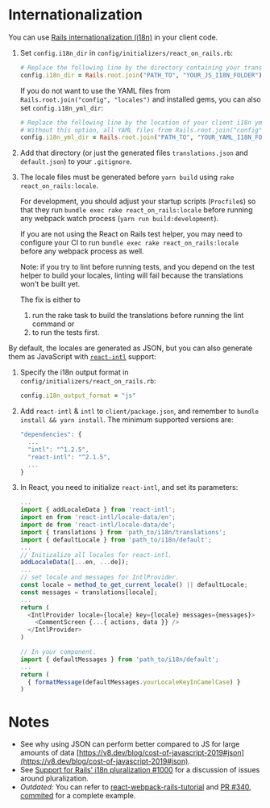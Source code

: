 # Internationalization

You can use [Rails internationalization (i18n)](https://guides.rubyonrails.org/i18n.html) in your client code.

1. Set `config.i18n_dir` in `config/initializers/react_on_rails.rb`:

    ```ruby
    # Replace the following line by the directory containing your translation.js and default.js files.
    config.i18n_dir = Rails.root.join("PATH_TO", "YOUR_JS_I18N_FOLDER")
    ```

    If you do not want to use the YAML files from `Rails.root.join("config", "locales")` and installed gems, you can also set `config.i18n_yml_dir`:
    ```ruby
    # Replace the following line by the location of your client i18n yml files
    # Without this option, all YAML files from Rails.root.join("config", "locales") and installed gems are loaded
    config.i18n_yml_dir = Rails.root.join("PATH_TO", "YOUR_YAML_I18N_FOLDER")
    ```

2. Add that directory (or just the generated files `translations.json` and `default.json`) to your `.gitignore`.

3. The locale files must be generated before `yarn build` using `rake react_on_rails:locale`.

    For development, you should adjust your startup scripts (`Procfile`s) so that they run `bundle exec rake react_on_rails:locale` before running any webpack watch process (`yarn run build:development`). 

    If you are not using the React on Rails test helper,
    you may need to configure your CI to  run `bundle exec rake react_on_rails:locale` before any webpack process as well. 

    Note: if you try to lint before running tests, and you depend on the test helper to build your locales, linting will fail because the translations won't be built yet. 

    The fix is either to 
    1) run the rake task to build the translations before running the lint command or
    2) to run the tests first.

By default, the locales are generated as JSON, but you can also generate them as JavaScript with [`react-intl`](https://formatjs.io/docs/getting-started/installation/) support:

1. Specify the i18n output format in `config/initializers/react_on_rails.rb`:
    ```rb
    config.i18n_output_format = "js"
    ```

2. Add `react-intl` & `intl` to `client/package.json`, and remember to `bundle install && yarn install`. The minimum supported versions are:

    ```js
    "dependencies": {
      ...
      "intl": "^1.2.5",
      "react-intl": "^2.1.5",
      ...
    }
    ```

3. In React, you need to initialize `react-intl`, and set its parameters:

    ```js
    ...
    import { addLocaleData } from 'react-intl';
    import en from 'react-intl/locale-data/en';
    import de from 'react-intl/locale-data/de';
    import { translations } from 'path_to/i18n/translations';
    import { defaultLocale } from 'path_to/i18n/default';
    ...
    // Initizalize all locales for react-intl.
    addLocaleData([...en, ...de]);
    ...
    // set locale and messages for IntlProvider.
    const locale = method_to_get_current_locale() || defaultLocale;
    const messages = translations[locale];
    ...
    return (
      <IntlProvider locale={locale} key={locale} messages={messages}>
        <CommentScreen {...{ actions, data }} />
      </IntlProvider>
    )
    ```
    ```js
    // In your component.
    import { defaultMessages } from 'path_to/i18n/default';
    ...
    return (
      { formatMessage(defaultMessages.yourLocaleKeyInCamelCase) }
    )
    ```

# Notes
* See why using JSON can perform better compared to JS for large amounts of data [https://v8.dev/blog/cost-of-javascript-2019#json](https://v8.dev/blog/cost-of-javascript-2019#json).
* See [Support for Rails' i18n pluralization #1000](https://github.com/shakacode/react_on_rails/issues/1000) for a discussion of issues around pluralization.
* *Outdated:* You can refer to [react-webpack-rails-tutorial](https://github.com/shakacode/react-webpack-rails-tutorial) and [PR #340](https://github.com/shakacode/react-webpack-rails-tutorial/pull/340), [commited](https://github.com/shakacode/react-webpack-rails-tutorial/commit/ef369ed9d922aea5116ca7e50208169fd7831389) for a complete example.
